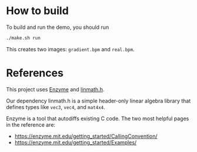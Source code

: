 # How to build

To build and run the demo, you should run

```sh
./make.sh run
```

This creates two images: `gradient.bpm` and `real.bpm`.

# References

This project uses [Enzyme](https://enzyme.mit.edu/) and [linmath.h](https://github.com/datenwolf/linmath.h).

Our dependency linmath.h is a simple header-only linear algebra library that defines types like `vec3`, `vec4`, and `mat4x4`.

Enzyme is a tool that autodiffs existing C code. The two most helpful pages in the reference are:

* <https://enzyme.mit.edu/getting_started/CallingConvention/>
* <https://enzyme.mit.edu/getting_started/Examples/>
